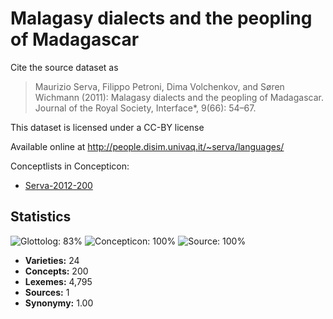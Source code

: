 # Malagasy dialects and the peopling of Madagascar

Cite the source dataset as

> Maurizio Serva, Filippo Petroni, Dima Volchenkov, and Søren Wichmann (2011): Malagasy dialects and the peopling of Madagascar. Journal of the Royal Society, Interface*, 9(66): 54–67.

This dataset is licensed under a CC-BY license

Available online at http://people.disim.univaq.it/~serva/languages/


Conceptlists in Concepticon:
- [Serva-2012-200](https://concepticon.clld.org/contributions/Serva-2012-200)
## Statistics


![Glottolog: 83%](https://img.shields.io/badge/Glottolog-83%25-yellowgreen.svg "Glottolog: 83%")
![Concepticon: 100%](https://img.shields.io/badge/Concepticon-100%25-brightgreen.svg "Concepticon: 100%")
![Source: 100%](https://img.shields.io/badge/Source-100%25-brightgreen.svg "Source: 100%")

- **Varieties:** 24
- **Concepts:** 200
- **Lexemes:** 4,795
- **Sources:** 1
- **Synonymy:** 1.00